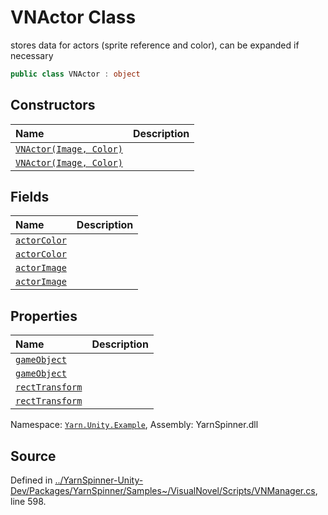 # VNActor Class

stores data for actors (sprite reference and color), can be
expanded if necessary


```csharp
public class VNActor : object
```



## Constructors
|Name|Description|
|:---|:---|
|[`VNActor(Image, Color)`](/api/csharp/yarn.unity.example/vnactor._ctor-image,color-.md)||
|[`VNActor(Image, Color)`](/api/csharp/yarn.unity.example/vnactor._ctor-image,color-.md)||
## Fields
|Name|Description|
|:---|:---|
|[`actorColor`](/api/csharp/yarn.unity.example/vnactor.actorcolor.md)||
|[`actorColor`](/api/csharp/yarn.unity.example/vnactor.actorcolor.md)||
|[`actorImage`](/api/csharp/yarn.unity.example/vnactor.actorimage.md)||
|[`actorImage`](/api/csharp/yarn.unity.example/vnactor.actorimage.md)||
## Properties
|Name|Description|
|:---|:---|
|[`gameObject`](/api/csharp/yarn.unity.example/vnactor.gameobject.md)||
|[`gameObject`](/api/csharp/yarn.unity.example/vnactor.gameobject.md)||
|[`rectTransform`](/api/csharp/yarn.unity.example/vnactor.recttransform.md)||
|[`rectTransform`](/api/csharp/yarn.unity.example/vnactor.recttransform.md)||
<div class="class-metadata">

Namespace: [`Yarn.Unity.Example`](/api/csharp/yarn.unity.example/README.md), Assembly: YarnSpinner.dll
</div>

## Source
Defined in [../YarnSpinner-Unity-Dev/Packages/YarnSpinner/Samples~/VisualNovel/Scripts/VNManager.cs](https://github.com/YarnSpinnerTool/YarnSpinner-Unity//blob/develop/Samples~/VisualNovel/Scripts/VNManager.cs#L598), line 598.
